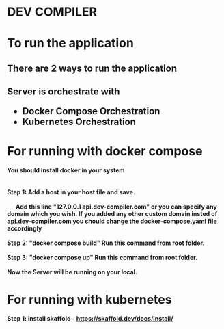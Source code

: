 # DEV COMPILER


# To run the application

<h2>There are 2 ways to run the application<h2>
<p><b>Server is orchestrate with</b></p>
<ul>
  <li>Docker Compose Orchestration</li>
  <li>Kubernetes Orchestration</li>
 </ul>


# For running with docker compose
<b> You should install docker in your system </b><br/><br/><br/>
<b> 
Step 1: Add a host in your host file and save.<br/><br/>
  &nbsp;&nbsp;&nbsp;&nbsp;&nbsp; Add this line "127.0.0.1 api.dev-compiler.com" or you can specify any domain which you wish. If you added any other custom domain insted of api.dev-compiler.com you should change the docker-compose.yaml file accordingly
</b><br/><br/>
<b> 
Step 2: "docker compose build"  Run this command from root folder.<br/><br/>
</b>
<b> 
Step 3: "docker compose up" Run this command from root folder.<br/><br/>
Now the Server will be running on your local.
</b>


# For running with kubernetes

<b> Step 1: install skaffold - https://skaffold.dev/docs/install/ </b>

